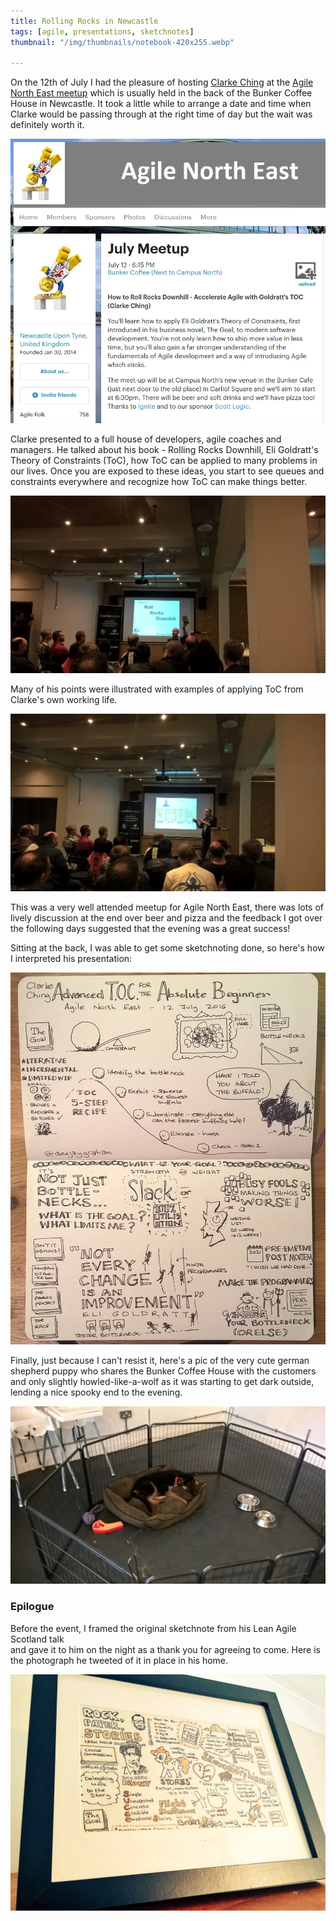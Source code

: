 ```yaml
---
title: Rolling Rocks in Newcastle
tags: [agile, presentations, sketchnotes]
thumbnail: "/img/thumbnails/notebook-420x255.webp"

---
```


On the 12th of July I had the pleasure of hosting <a href="http://rolls.rocks">Clarke Ching</a>
at the <a href="http://www.meetup.com/Agile-North-East/">Agile North East meetup</a> which is
usually held in the back of the Bunker Coffee House in Newcastle. It took a little while to
arrange a date and time when Clarke would be passing through at the right time of day but
the wait was definitely worth it.

![meetup](/img/posts/rolling-rocks-in-newcastle/july-meetup.webp)

Clarke presented to a full house of developers, agile coaches and managers. He talked about
his book - Rolling Rocks Downhill, Eli Goldratt's Theory of Constraints (ToC), how ToC can be
applied to many problems in our lives. Once you are exposed to these ideas, you
start to see queues and constraints everywhere and recognize how ToC can make things better.

<img src="/img/posts/rolling-rocks-in-newcastle/2016-07-12 18.33.04.webp" alt="Rolling Rocks" class="u-max-full-width" />

Many of his points were illustrated with examples of applying ToC from Clarke's own working life.

<img src="/img/posts/rolling-rocks-in-newcastle/2016-07-12 18.53.35.webp" alt="Clarke Mid Presentation" class="u-max-full-width" />

This was a very well attended meetup for Agile North East, there was lots of lively discussion at the
end over beer and pizza and the feedback I got over the following days suggested that the evening was a
great success!

Sitting at the back, I was able to get some sketchnoting done, so here's how I interpreted his
presentation:

<img src="/img/posts/rolling-rocks-in-newcastle/2016-07-13 23.05.32.webp" alt="sketchnote" class="u-max-full-width" />

Finally, just because I can't resist it, here's a pic of the very cute german shepherd
puppy who shares the Bunker Coffee House with the customers and only slightly howled-like-a-wolf
as it was starting to get dark outside, lending a nice spooky end to the evening.

<img src="/img/posts/rolling-rocks-in-newcastle/2016-07-12 17.33.01.webp" alt="puppy" class="u-max-full-width" />

### Epilogue

Before the event, I framed the original sketchnote from his Lean Agile Scotland talk  
and gave it to him on the night as a thank you for agreeing to come. Here is the photograph
he tweeted of it in place in his home.

![framed](/img/posts/rolling-rocks-in-newcastle/CnbMCS6XEAIkniW.webp)

